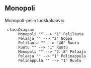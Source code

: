 ## Monopoli

Monopoli-pelin luokkakaavio

```mermaid
 classDiagram
      Monopoli "" --> "1" Pelilauta
      Pelaaja "" --> "2" Noppa
      Pelilauta "" --> "40" Ruutu
      Ruutu "" --> "1" Ruutu
      Monopoli "" --> "2..8" Pelaaja
      Pelaaja "" --> "1" Pelinappula
      Pelinappula "" --> "1" Ruutu
```

